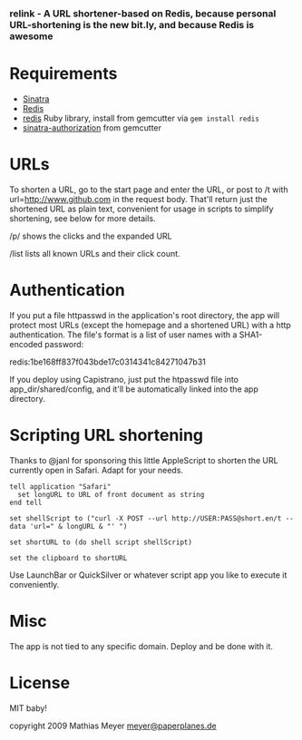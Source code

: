 ### relink - A URL shortener-based on Redis, because personal URL-shortening is the new bit.ly, and because Redis is awesome

Requirements
============

* [Sinatra](http://sinatrarb.com)
* [Redis](http://code.google.com/p/redis)
* [redis](http://github.com/ezmobius/redis-rb) Ruby library, install from gemcutter via `gem install redis`
* [sinatra-authorization](http://github.com/integrity/sinatra-authorization) from gemcutter

URLs
====

To shorten a URL, go to the start page and enter the URL, or post to /t with url=http://www.github.com in the request body. That'll return just the shortened URL as plain text, convenient for usage in scripts to simplify shortening, see below for more details.

/p/<id> shows the clicks and the expanded URL

/list lists all known URLs and their click count.

Authentication
==============

If you put a file httpasswd in the application's root directory, the app will protect most URLs (except the homepage and a shortened URL) with a http authentication. The file's format is a list of user names with a SHA1-encoded password:

redis:1be168ff837f043bde17c0314341c84271047b31

If you deploy using Capistrano, just put the htpasswd file into app\_dir/shared/config, and it'll be automatically linked into the app directory.

Scripting URL shortening
========================

Thanks to @janl for sponsoring this little AppleScript to shorten the URL currently open in Safari. Adapt for your needs.

    tell application "Safari"
      set longURL to URL of front document as string
    end tell

    set shellScript to ("curl -X POST --url http://USER:PASS@short.en/t --data 'url=" & longURL & "' ")

    set shortURL to (do shell script shellScript)

    set the clipboard to shortURL

Use LaunchBar or QuickSilver or whatever script app you like to execute it conveniently.

Misc
====

The app is not tied to any specific domain. Deploy and be done with it.

License
=======

MIT baby!

copyright 2009 Mathias Meyer <meyer@paperplanes.de>